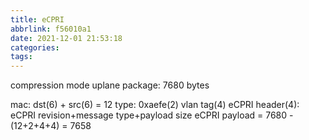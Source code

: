 ```yaml
---
title: eCPRI
abbrlink: f56010a1
date: 2021-12-01 21:53:18
categories:
tags:
---
```


compression mode uplane package: 7680 bytes

mac: dst(6) + src(6) = 12
type: 0xaefe(2)
vlan tag(4)
eCPRI header(4): eCPRI revision+message type+payload size
eCPRI payload = 7680 - (12+2+4+4) = 7658

